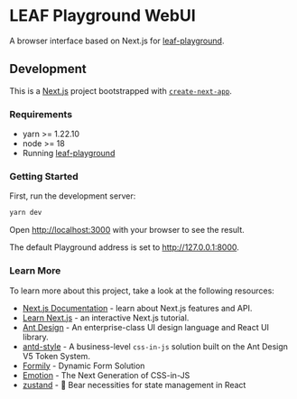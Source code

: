 # LEAF Playground WebUI

A browser interface based on Next.js for [leaf-playground](https://github.com/LLM-Evaluation-s-Always-Fatiguing/leaf-playground).

## Development

This is a [Next.js](https://nextjs.org/) project bootstrapped with [`create-next-app`](https://github.com/vercel/next.js/tree/canary/packages/create-next-app).

### Requirements

- yarn >= 1.22.10
- node >= 18
- Running [leaf-playground](https://github.com/LLM-Evaluation-s-Always-Fatiguing/leaf-playground)

### Getting Started

First, run the development server:

```bash
yarn dev
```

Open [http://localhost:3000](http://localhost:3000) with your browser to see the result.

The default Playground address is set to http://127.0.0.1:8000.

### Learn More

To learn more about this project, take a look at the following resources:

- [Next.js Documentation](https://nextjs.org/docs) - learn about Next.js features and API.
- [Learn Next.js](https://nextjs.org/learn) - an interactive Next.js tutorial.
- [Ant Design](https://github.com/ant-design/ant-design) - An enterprise-class UI design language and React UI library.
- [antd-style](https://github.com/ant-design/antd-style) - A business-level `css-in-js` solution built on the Ant Design V5 Token System.
- [Formily](https://github.com/alibaba/formily) - Dynamic Form Solution
- [Emotion](https://github.com/emotion-js/emotion) - The Next Generation of CSS-in-JS
- [zustand](https://github.com/pmndrs/zustand) - 🐻 Bear necessities for state management in React
